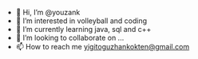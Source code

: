 - 👋 Hi, I’m @youzank
- 👀 I’m interested in volleyball and coding
- 🌱 I’m currently learning java, sql and c++
- 💞️ I’m looking to collaborate on ...
- 📫 How to reach me yigitoguzhankokten@gmail.com

<!---
youzank/youzank is a ✨ special ✨ repository because its `README.md` (this file) appears on your GitHub profile.
You can click the Preview link to take a look at your changes.
--->
